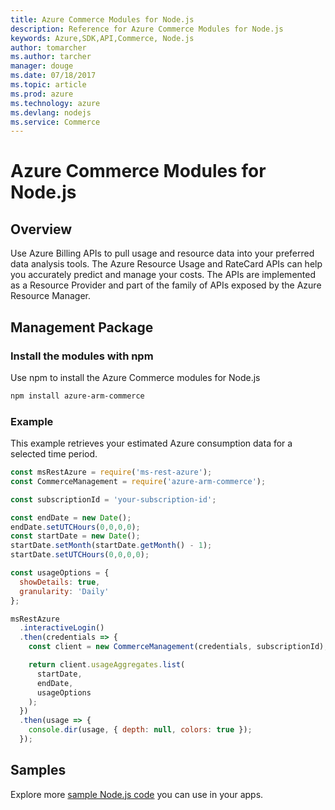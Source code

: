 ```yaml
---
title: Azure Commerce Modules for Node.js
description: Reference for Azure Commerce Modules for Node.js
keywords: Azure,SDK,API,Commerce, Node.js
author: tomarcher
ms.author: tarcher
manager: douge
ms.date: 07/18/2017
ms.topic: article
ms.prod: azure
ms.technology: azure
ms.devlang: nodejs
ms.service: Commerce
---
```


# Azure Commerce Modules for Node.js

## Overview

Use Azure Billing APIs to pull usage and resource data into your preferred data analysis tools. The Azure Resource Usage and RateCard APIs can help you accurately predict and manage your costs. The APIs are implemented as a Resource Provider and part of the family of APIs exposed by the Azure Resource Manager.

## Management Package

### Install the modules with npm

Use npm to install the Azure Commerce modules for Node.js

```bash
npm install azure-arm-commerce
```

### Example

This example retrieves your estimated Azure consumption data for a selected time period.

```javascript
const msRestAzure = require('ms-rest-azure');
const CommerceManagement = require('azure-arm-commerce');

const subscriptionId = 'your-subscription-id';

const endDate = new Date();
endDate.setUTCHours(0,0,0,0);
const startDate = new Date();
startDate.setMonth(startDate.getMonth() - 1);
startDate.setUTCHours(0,0,0,0);

const usageOptions = {
  showDetails: true,
  granularity: 'Daily'
};

msRestAzure
  .interactiveLogin()
  .then(credentials => {
    const client = new CommerceManagement(credentials, subscriptionId);

    return client.usageAggregates.list(
      startDate,
      endDate,
      usageOptions
    );
  })
  .then(usage => {
    console.dir(usage, { depth: null, colors: true });
  });
```

## Samples

Explore more [sample Node.js code](https://azure.microsoft.com/resources/samples/?platform=nodejs) you can use in your apps.
